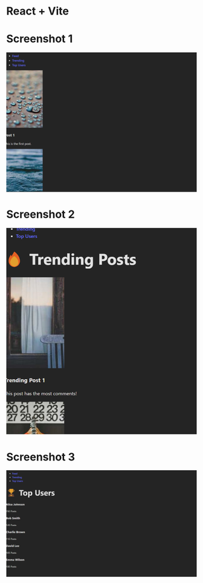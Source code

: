 # React + Vite

# Screenshot 1
![Screenshot 1](https://raw.githubusercontent.com/SiddhanthChabri/22051546/refs/heads/main/screenshot/ScreenShot4.png)
# Screenshot 2
![Screenshot 2](https://raw.githubusercontent.com/SiddhanthChabri/22051546/refs/heads/main/screenshot/ScreenShot5.png)
# Screenshot 3
![Screenshot 3](https://raw.githubusercontent.com/SiddhanthChabri/22051546/refs/heads/main/screenshot/ScreenShot6.png)
